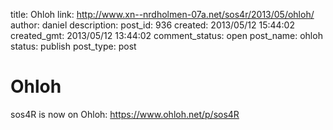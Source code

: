 title: Ohloh
link: http://www.xn--nrdholmen-07a.net/sos4r/2013/05/ohloh/
author: daniel
description: 
post_id: 936
created: 2013/05/12 15:44:02
created_gmt: 2013/05/12 13:44:02
comment_status: open
post_name: ohloh
status: publish
post_type: post

# Ohloh

sos4R is now on Ohloh: <https://www.ohloh.net/p/sos4R>